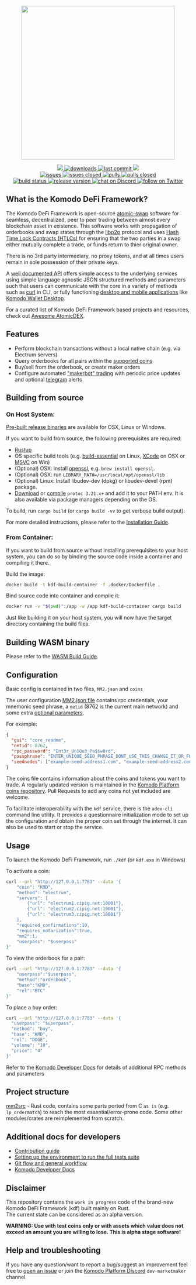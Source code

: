 <p align="center">
    <a href="https://atomicdex.io" alt="Contributors">
        <img width="420" src="https://user-images.githubusercontent.com/24797699/252396802-de8f9264-8056-4430-a17d-5ecec9668dfc.png" />
    </a>
</p>

<p align="center">
    <a href="https://github.com/komodoplatform/komodo-defi-framework/graphs/contributors" alt="Contributors">
        <img src="https://img.shields.io/github/contributors/komodoplatform/komodo-defi-framework" />
    </a>
    <a href="https://github.com/komodoplatform/komodo-defi-framework/releases">
        <img src="https://img.shields.io/github/downloads/komodoplatform/komodo-defi-framework/total" alt="downloads">
    </a>
    <a href="https://github.com/komodoplatform/komodo-defi-framework/">
        <img src="https://img.shields.io/github/last-commit/komodoplatform/komodo-defi-framework/dev" alt="last commit">
    </a>
    <a href="https://github.com/komodoplatform/komodo-defi-framework/pulse" alt="Activity">
        <img src="https://img.shields.io/github/commit-activity/m/komodoplatform/komodo-defi-framework/dev" />
    </a>
    <br/>
    <a href="https://github.com/komodoplatform/komodo-defi-framework/issues">
        <img src="https://img.shields.io/github/issues-raw/komodoplatform/komodo-defi-framework" alt="issues">
    </a>
    <a href="https://github.com/komodoplatform/komodo-defi-framework/issues?q=is%3Aissue+is%3Aclosed">
        <img src="https://img.shields.io/github/issues-closed-raw/komodoplatform/komodo-defi-framework" alt="issues closed">
    </a>
    <a href="https://github.com/komodoplatform/komodo-defi-framework/pulls">
        <img src="https://img.shields.io/github/issues-pr/komodoplatform/komodo-defi-framework" alt="pulls">
    </a>
    <a href="https://github.com/komodoplatform/komodo-defi-framework/pulls?q=is%3Apr+is%3Aclosed">
        <img src="https://img.shields.io/github/issues-pr-closed/komodoplatform/komodo-defi-framework" alt="pulls closed">
    </a>
    <br/>
    <a href="https://github.com/KomodoPlatform/komodo-defi-framework/actions/workflows/release-build.yml">
        <img src="https://github.com/KomodoPlatform/komodo-defi-framework/actions/workflows/release-build.yml/badge.svg?branch=main" alt="build status">
    </a>
    <a href="https://github.com/KomodoPlatform/komodo-defi-framework/releases">
        <img src="https://img.shields.io/github/v/release/komodoplatform/komodo-defi-framework" alt="release version">
    </a>
    <a href="https://discord.gg/3rzDPAr">
        <img src="https://img.shields.io/discord/412898016371015680?logo=discord" alt="chat on Discord">
    </a>
    <a href="https://twitter.com/komodoplatform">
        <img src="https://img.shields.io/twitter/follow/komodoplatform?style=social&logo=twitter" alt="follow on Twitter">
    </a>
</p>


## What is the Komodo DeFi Framework?

The Komodo DeFi Framework is open-source [atomic-swap](https://komodoplatform.com/en/academy/atomic-swaps/) software for seamless, decentralized, peer to peer trading between almost every blockchain asset in existence. This software works with propagation of orderbooks and swap states through the [libp2p](https://libp2p.io/) protocol and uses [Hash Time Lock Contracts (HTLCs)](https://en.bitcoinwiki.org/wiki/Hashed_Timelock_Contracts) for ensuring that the two parties in a swap either mutually complete a trade, or funds return to thier original owner.

There is no 3rd party intermediary, no proxy tokens, and at all times users remain in sole possession of their private keys.

A [well documented API](https://developers.komodoplatform.com/basic-docs/atomicdex/introduction-to-atomicdex.html) offers simple access to the underlying services using simple language agnostic JSON structured methods and parameters such that users can communicate with the core in a variety of methods such as [curl](https://developers.komodoplatform.com/basic-docs/atomicdex-api-legacy/buy.html) in CLI, or fully functioning [desktop and mobile applications](https://atomicdex.io/) like [Komodo Wallet Desktop](https://github.com/KomodoPlatform/komodo-wallet-desktop).

For a curated list of Komodo DeFi Framework based projects and resources, check out [Awesome AtomicDEX](https://github.com/KomodoPlatform/awesome-atomicdex).


## Features

- Perform blockchain transactions without a local native chain (e.g. via Electrum servers)
- Query orderbooks for all pairs within the [supported coins](https://github.com/KomodoPlatform/coins/blob/master/coins)
- Buy/sell from the orderbook, or create maker orders
- Configure automated ["makerbot" trading](https://developers.komodoplatform.com/basic-docs/atomicdex-api-20/start_simple_market_maker_bot.html) with periodic price updates and optional [telegram](https://telegram.org/) alerts

## Building from source

### On Host System:

[Pre-built release binaries](https://developers.komodoplatform.com/basic-docs/atomicdex/atomicdex-setup/get-started-atomicdex.html) are available for OSX, Linux or Windows.

If you want to build from source, the following prerequisites are required:
- [Rustup](https://rustup.rs/)
- OS specific build tools (e.g. [build-essential](https://linuxhint.com/install-build-essential-ubuntu/) on Linux, [XCode](https://apps.apple.com/us/app/xcode/id497799835?mt=12) on OSX or [MSVC](https://docs.microsoft.com/en-us/cpp/build/vscpp-step-0-installation?view=vs-2017) on Win)
- (Optional) OSX: install [openssl](https://www.openssl.org/), e.g. `brew install openssl`.
- (Optional) OSX: run `LIBRARY_PATH=/usr/local/opt/openssl/lib`
- (Optional) Linux: Install libudev-dev (dpkg) or libudev-devel (rpm) package.
- [Download](https://github.com/protocolbuffers/protobuf/releases) or [compile](https://github.com/protocolbuffers/protobuf) `protoc 3.21.x+` and add it to your PATH env. It is also available via package managers depending on the OS.

To build, run `cargo build` (or `cargo build -vv` to get verbose build output).

For more detailed instructions, please refer to the [Installation Guide](https://developers.komodoplatform.com/basic-docs/atomicdex/atomicdex-setup/get-started-atomicdex.html).

### From Container:

If you want to build from source without installing prerequisites to your host system, you can do so by binding the source code inside a container and compiling it there.

Build the image:

```sh
docker build -t kdf-build-container -f .docker/Dockerfile .
```

Bind source code into container and compile it:

```sh
docker run -v "$(pwd)":/app -w /app kdf-build-container cargo build
```

Just like building it on your host system, you will now have the target directory containing the build files.

## Building WASM binary

Please refer to the [WASM Build Guide](./docs/WASM_BUILD.md).

## Configuration

Basic config is contained in two files, `MM2.json` and `coins`

The user configuration [MM2.json file](https://developers.komodoplatform.com/basic-docs/atomicdex/atomicdex-setup/configure-mm2-json.html) contains rpc credentials, your mnemonic seed phrase, a `netid` (8762 is the current main network) and some extra [optional parameters](https://developers.komodoplatform.com/basic-docs/atomicdex/atomicdex-setup/get-started-atomicdex.html).

For example:
```json
{
  "gui": "core_readme",
  "netid": 8762,
  "rpc_password": "Ent3r_Un1Qu3_Pa$$w0rd",
  "passphrase": "ENTER_UNIQUE_SEED_PHRASE_DONT_USE_THIS_CHANGE_IT_OR_FUNDS_NOT_SAFU",
  "seednodes": ["example-seed-address1.com", "example-seed-address2.com", "example-seed-address3.com", "example-seed-address4.com"]
}
```

The coins file contains information about the coins and tokens you want to trade. A regularly updated version is maintained in the [Komodo Platform coins repository](https://github.com/KomodoPlatform/coins/blob/master/coins). Pull Requests to add any coins not yet included are welcome.

To facilitate interoperability with the `kdf` service, there is the `adex-cli` command line utility. It provides a questionnaire initialization mode to set up the configuration and obtain the proper coin set through the internet. It can also be used to start or stop the service.

## Usage

To launch the Komodo DeFi Framework, run `./kdf` (or `kdf.exe` in Windows)

To activate a coin:
```bash
curl --url "http://127.0.0.1:7783" --data '{
	"coin": "KMD",
	"method": "electrum",
	"servers": [
		{"url": "electrum1.cipig.net:10001"},
		{"url": "electrum2.cipig.net:10001"},
		{"url": "electrum3.cipig.net:10001"}
	],
	"required_confirmations":10,
	"requires_notarization":true,
	"mm2":1,
	"userpass": "$userpass"
}'
```

To view the orderbook for a pair:
```bash
curl --url "http://127.0.0.1:7783" --data '{
    "userpass":"$userpass",
    "method":"orderbook",
    "base":"KMD",
    "rel":"BTC"
}'
```

To place a buy order:
```bash
curl --url "http://127.0.0.1:7783" --data '{
  "userpass": "$userpass",
  "method": "buy",
  "base": "KMD",
  "rel": "DOGE",
  "volume": "10",
  "price": "4"
}'
```

Refer to the [Komodo Developer Docs](https://developers.komodoplatform.com/basic-docs/atomicdex/introduction-to-atomicdex.html) for details of additional RPC methods and parameters


## Project structure

[mm2src](mm2src) - Rust code, contains some parts ported from C `as is` (e.g. `lp_ordermatch`) to reach the most essential/error-prone code. Some other modules/crates are reimplemented from scratch.


## Additional docs for developers

- [Contribution guide](./docs/CONTRIBUTING.md)
- [Setting up the environment to run the full tests suite](./docs/DEV_ENVIRONMENT.md)
- [Git flow and general workflow](./docs/GIT_FLOW_AND_WORKING_PROCESS.md)
- [Komodo Developer Docs](https://developers.komodoplatform.com/basic-docs/atomicdex/introduction-to-atomicdex.html)


## Disclaimer

This repository contains the `work in progress` code of the brand-new Komodo DeFi Framework (kdf) built mainly on Rust.  
The current state can be considered as an alpha version.

**<b>WARNING: Use with test coins only or with assets which value does not exceed an amount you are willing to lose. This is alpha stage software! </b>**


## Help and troubleshooting

If you have any question/want to report a bug/suggest an improvement feel free to [open an issue](https://github.com/KomodoPlatform/komodo-defi-framework/issues/new/choose) or join the  [Komodo Platform Discord](https://discord.gg/PGxVm2y) `dev-marketmaker` channel.

